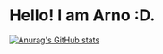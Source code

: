 # Hello! I am Arno :D.

[![Anurag's GitHub stats](https://github-readme-stats.vercel.app/api?username=arnoprincestonpan&show_icons_true&theme=gruvbox)](https://github.com/anuraghazra/github-readme-stats)
